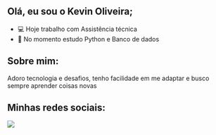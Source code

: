 ## Olá, eu sou o Kevin Oliveira; 
- 💻 Hoje trabalho com Assistência técnica
- 🐍 No momento estudo Python e Banco de dados

## Sobre mim:
  Adoro tecnologia e desafios, tenho facilidade em me adaptar
  e busco sempre aprender coisas novas
  
## Minhas redes sociais:
  <a href="https://www.linkedin.com/in/kevin-oliveira-9539b3258" target="_blank"><img src="https://img.shields.io/badge/-LinkedIn-%230077B5?style=for-the-badge&logo=linkedin&logoColor=white" target="_blank"></a> 
